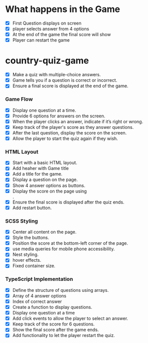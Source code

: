 # What happens in the Game

-   [x] First Question displays on screen
-   [x] player selects answer from 4 options
-   [x] At the end of the game the final score will show
-   [x] Player can restart the game

# country-quiz-game

-   [x] Make a quiz with multiple-choice answers.
-   [x] Game tells you if a question is correct or incorrect.
-   [x] Ensure a final score is displayed at the end of the game.

### Game Flow

-   [x] Display one question at a time.
-   [x] Provide 6 options for answers on the screen.
-   [x] When the player clicks an answer, indicate if it’s right or wrong.
-   [x] Keep track of the player's score as they answer questions.
-   [x] After the last question, display the score on the screen.
-   [x] Allow the player to start the quiz again if they wish.

### HTML Layout

-   [x] Start with a basic HTML layout.
-   [x] Add heaher with Game title
-   [x] Add a title for the game.
-   [x] Display a question on the page.
-   [x] Show 4 answer options as buttons.
-   [x] Display the score on the page using <div>.
-   [x] Ensure the final score is displayed after the quiz ends.
-   [x] Add restart button.

### SCSS Styling

-   [x] Center all content on the page.
-   [x] Style the buttons.
-   [x] Position the score at the bottom-left corner of the page.
-   [x] use media queries for mobile phone accessibility.
-   [x] Nest styling.
-   [x] hover effects.
-   [x] Fixed container size.

### TypeScript Implementation

-   [x] Define the structure of questions using arrays.
-   [x] Array of 4 answer options
-   [x] Index of correct answer
-   [x] Create a function to display questions.
-   [x] Display one question at a time
-   [x] Add click events to allow the player to select an answer.
-   [x] Keep track of the score for 6 questions.
-   [x] Show the final score after the game ends.
-   [x] Add functionality to let the player restart the quiz.
